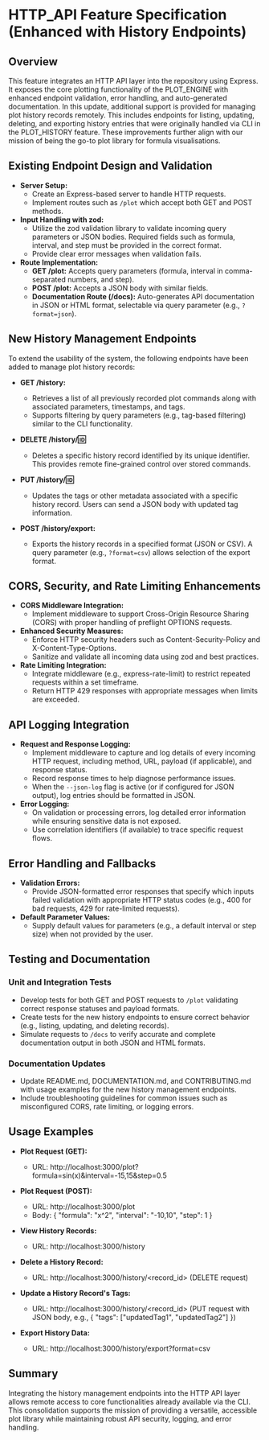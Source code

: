 # HTTP_API Feature Specification (Enhanced with History Endpoints)

## Overview
This feature integrates an HTTP API layer into the repository using Express. It exposes the core plotting functionality of the PLOT_ENGINE with enhanced endpoint validation, error handling, and auto-generated documentation. In this update, additional support is provided for managing plot history records remotely. This includes endpoints for listing, updating, deleting, and exporting history entries that were originally handled via CLI in the PLOT_HISTORY feature. These improvements further align with our mission of being the go-to plot library for formula visualisations.

## Existing Endpoint Design and Validation
- **Server Setup:**
  - Create an Express-based server to handle HTTP requests.
  - Implement routes such as `/plot` which accept both GET and POST methods.
- **Input Handling with zod:**
  - Utilize the zod validation library to validate incoming query parameters or JSON bodies. Required fields such as formula, interval, and step must be provided in the correct format.
  - Provide clear error messages when validation fails.
- **Route Implementation:**
  - **GET /plot:** Accepts query parameters (formula, interval in comma-separated numbers, and step).
  - **POST /plot:** Accepts a JSON body with similar fields.
  - **Documentation Route (/docs):** Auto-generates API documentation in JSON or HTML format, selectable via query parameter (e.g., `?format=json`).

## New History Management Endpoints
To extend the usability of the system, the following endpoints have been added to manage plot history records:

- **GET /history:**
  - Retrieves a list of all previously recorded plot commands along with associated parameters, timestamps, and tags.
  - Supports filtering by query parameters (e.g., tag-based filtering) similar to the CLI functionality.

- **DELETE /history/:id:**
  - Deletes a specific history record identified by its unique identifier. This provides remote fine-grained control over stored commands.

- **PUT /history/:id:**
  - Updates the tags or other metadata associated with a specific history record. Users can send a JSON body with updated tag information.

- **POST /history/export:**
  - Exports the history records in a specified format (JSON or CSV). A query parameter (e.g., `?format=csv`) allows selection of the export format.

## CORS, Security, and Rate Limiting Enhancements
- **CORS Middleware Integration:**
  - Implement middleware to support Cross-Origin Resource Sharing (CORS) with proper handling of preflight OPTIONS requests.
- **Enhanced Security Measures:**
  - Enforce HTTP security headers such as Content-Security-Policy and X-Content-Type-Options.
  - Sanitize and validate all incoming data using zod and best practices.
- **Rate Limiting Integration:**
  - Integrate middleware (e.g., express-rate-limit) to restrict repeated requests within a set timeframe.
  - Return HTTP 429 responses with appropriate messages when limits are exceeded.

## API Logging Integration
- **Request and Response Logging:**
  - Implement middleware to capture and log details of every incoming HTTP request, including method, URL, payload (if applicable), and response status.
  - Record response times to help diagnose performance issues.
  - When the `--json-log` flag is active (or if configured for JSON output), log entries should be formatted in JSON.
- **Error Logging:**
  - On validation or processing errors, log detailed error information while ensuring sensitive data is not exposed.
  - Use correlation identifiers (if available) to trace specific request flows.

## Error Handling and Fallbacks
- **Validation Errors:**
  - Provide JSON-formatted error responses that specify which inputs failed validation with appropriate HTTP status codes (e.g., 400 for bad requests, 429 for rate-limited requests).
- **Default Parameter Values:**
  - Supply default values for parameters (e.g., a default interval or step size) when not provided by the user.

## Testing and Documentation
### Unit and Integration Tests
- Develop tests for both GET and POST requests to `/plot` validating correct response statuses and payload formats.
- Create tests for the new history endpoints to ensure correct behavior (e.g., listing, updating, and deleting records).
- Simulate requests to `/docs` to verify accurate and complete documentation output in both JSON and HTML formats.

### Documentation Updates
- Update README.md, DOCUMENTATION.md, and CONTRIBUTING.md with usage examples for the new history management endpoints.
- Include troubleshooting guidelines for common issues such as misconfigured CORS, rate limiting, or logging errors.

## Usage Examples
- **Plot Request (GET):**
  - URL: http://localhost:3000/plot?formula=sin(x)&interval=-15,15&step=0.5

- **Plot Request (POST):**
  - URL: http://localhost:3000/plot
  - Body: { "formula": "x^2", "interval": "-10,10", "step": 1 }

- **View History Records:**
  - URL: http://localhost:3000/history

- **Delete a History Record:**
  - URL: http://localhost:3000/history/<record_id> (DELETE request)

- **Update a History Record's Tags:**
  - URL: http://localhost:3000/history/<record_id> (PUT request with JSON body, e.g., { "tags": ["updatedTag1", "updatedTag2"] })

- **Export History Data:**
  - URL: http://localhost:3000/history/export?format=csv

## Summary
Integrating the history management endpoints into the HTTP API layer allows remote access to core functionalities already available via the CLI. This consolidation supports the mission of providing a versatile, accessible plot library while maintaining robust API security, logging, and error handling.
